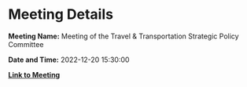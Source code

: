 # Meeting Details

**Meeting Name:** Meeting of the Travel & Transportation Strategic Policy Committee

**Date and Time:** 2022-12-20 15:30:00

**[Link to Meeting](https://www.limerick.ie/council/whats-on/meeting-travel-transportation-strategic-policy-committee-10)**
